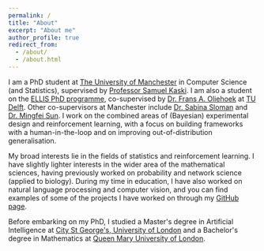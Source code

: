 ```yaml
---
permalink: /
title: "About"
excerpt: "About me"
author_profile: true
redirect_from: 
  - /about/
  - /about.html
---
```


I am a PhD student at [The University of Manchester](https://www.manchester.ac.uk/) in Computer Science (and Statistics), supervised by [Professor Samuel Kaski](https://kaski-lab.com/). I am also a student on the [ELLIS PhD programme](https://ellis.eu/phd-postdoc), co-supervised by [Dr. Frans A. Oliehoek](https://www.fransoliehoek.net/wp/) at [TU Delft](https://www.tudelft.nl/en/). Other co-supervisors at Manchester include [Dr. Sabina Sloman](https://sabinasloman.com/) and [Dr. Mingfei Sun](https://mingfeisun.github.io/). I work on the combined areas of (Bayesian) experimental design and reinforcement learning, with a focus on building frameworks with a human-in-the-loop and on improving out-of-distribution generalisation. 

My broad interests lie in the fields of statistics and reinforcement learning. I have slightly lighter interests in the wider area of the mathematical sciences, having previously worked on probability and network science (applied to biology). During my time in education, I have also worked on natural language processing and computer vision, and you can find examples of some of the projects I have worked on through my [GitHub page](https://github.com/yasirbarlas).

Before embarking on my PhD, I studied a Master's degree in Artificial Intelligence at [City St George's, University of London](https://www.citystgeorges.ac.uk/) and a Bachelor's degree in Mathematics at [Queen Mary University of London](https://www.qmul.ac.uk/).
